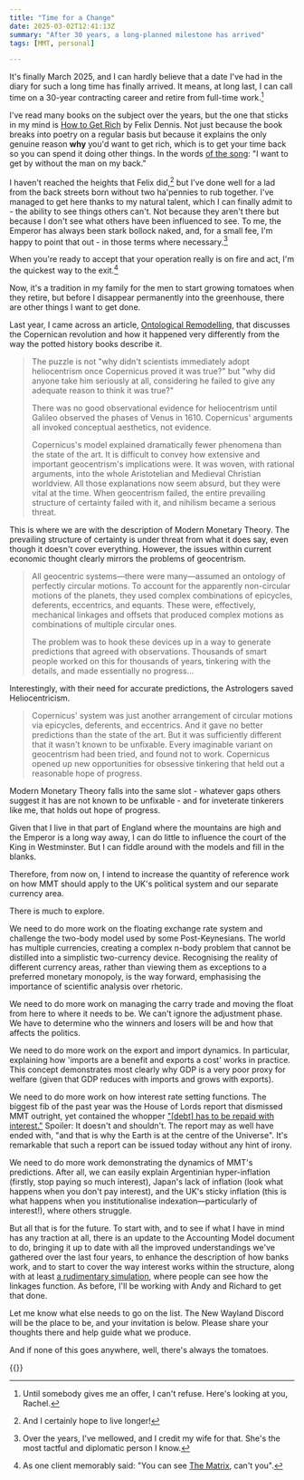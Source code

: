 ```yaml
---
title: "Time for a Change"
date: 2025-03-02T12:41:13Z
summary: "After 30 years, a long-planned milestone has arrived"
tags: [MMT, personal]

---
```


It's finally March 2025, and I can hardly believe that a date I've had in the diary for such a long time has finally arrived. It means, at long last, I can call time on a 30-year contracting career and retire from full-time work.[^1]

I've read many books on the subject over the years, but the one that sticks in my mind is [How to Get Rich][1] by Felix Dennis. Not just because the book breaks into poetry on a regular basis but because it explains the only genuine reason **why** you'd want to get rich, which is to get your time back so you can spend it doing other things. In the words [of the song][2]: "I want to get by without the man on my back."

I haven't reached the heights that Felix did,[^2] but I've done well for a lad from the back streets born without two ha'pennies to rub together. I've managed to get here thanks to my natural talent, which I can finally admit to - the ability to see things others can't. Not because they aren't there but because I don't see what others have been influenced to see. To me, the Emperor has always been stark bollock naked, and, for a small fee, I'm happy to point that out - in those terms where necessary.[^3]

When you're ready to accept that your operation really is on fire and act, I'm the quickest way to the exit.[^4]

Now, it's a tradition in my family for the men to start growing tomatoes when they retire, but before I disappear permanently into the greenhouse, there are other things I want to get done.

Last year, I came across an article, [Ontological Remodelling][3], that discusses the Copernican revolution and how it happened very differently from the way the potted history books describe it.

> The puzzle is not "why didn't scientists immediately adopt heliocentrism once Copernicus proved it was true?" but "why did anyone take him seriously at all, considering he failed to give any adequate reason to think it was true?"
>
> There was no good observational evidence for heliocentrism until Galileo observed the phases of Venus in 1610. Copernicus' arguments all invoked conceptual aesthetics, not evidence.
> 
> Copernicus's model explained dramatically fewer phenomena than the state of the art. It is difficult to convey how extensive and important geocentrism's implications were. It was woven, with rational arguments, into the whole Aristotelian and Medieval Christian worldview. All those explanations now seem absurd, but they were vital at the time. When geocentrism failed, the entire prevailing structure of certainty failed with it, and nihilism became a serious threat.

This is where we are with the description of Modern Monetary Theory. The prevailing structure of certainty is under threat from what it does say, even though it doesn't cover everything. However, the issues within current economic thought clearly mirrors the problems of geocentrism.

> All geocentric systems—there were many—assumed an ontology of perfectly circular motions. To account for the apparently non-circular motions of the planets, they used complex combinations of epicycles, deferents, eccentrics, and equants. These were, effectively, mechanical linkages and offsets that produced complex motions as combinations of multiple circular ones.
> 
> The problem was to hook these devices up in a way to generate predictions that agreed with observations. Thousands of smart people worked on this for thousands of years, tinkering with the details, and made essentially no progress...

Interestingly, with their need for accurate predictions, the Astrologers saved Heliocentricism.

> Copernicus' system was just another arrangement of circular motions via epicycles, deferents, and eccentrics. And it gave no better predictions than the state of the art. But it was sufficiently different that it wasn't known to be unfixable. Every imaginable variant on geocentrism had been tried, and found not to work. Copernicus opened up new opportunities for obsessive tinkering that held out a reasonable hope of progress.

Modern Monetary Theory falls into the same slot - whatever gaps others suggest it has are not known to be unfixable - and for inveterate tinkerers like me, that holds out hope of progress.

Given that I live in that part of England where the mountains are high and the Emperor is a long way away, I can do little to influence the court of the King in Westminster. But I can fiddle around with the models and fill in the blanks. 

Therefore, from now on, I intend to increase the quantity of reference work on how MMT should apply to the UK's political system and our separate currency area.

There is much to explore.

We need to do more work on the floating exchange rate system and challenge the two-body model used by some Post-Keynesians. The world has multiple currencies, creating a complex n-body problem that cannot be distilled into a simplistic two-currency device. Recognising the reality of different currency areas, rather than viewing them as exceptions to a preferred monetary monopoly, is the way forward, emphasising the importance of scientific analysis over rhetoric. 

We need to do more work on managing the carry trade and moving the float from here to where it needs to be. We can't ignore the adjustment phase. We have to determine who the winners and losers will be and how that affects the politics. 

We need to do more work on the export and import dynamics. In particular, explaining how 'imports are a benefit and exports a cost' works in practice. This concept demonstrates most clearly why GDP is a very poor proxy for welfare (given that GDP reduces with imports and grows with exports). 

We need to do more work on how interest rate setting functions. The biggest fib of the past year was the House of Lords report that dismissed MMT outright, yet contained the whopper ["[debt] has to be repaid with interest."][4] Spoiler: It doesn't and shouldn't. The report may as well have ended with, "and that is why the Earth is at the centre of the Universe". It's remarkable that such a report can be issued today without any hint of irony.

We need to do more work demonstrating the dynamics of MMT's predictions. After all, we can easily explain Argentinian hyper-inflation (firstly, stop paying so much interest), Japan's lack of inflation (look what happens when you don't pay interest), and the UK's sticky inflation (this is what happens when you institutionalise indexation—particularly of interest!), where others struggle. 

But all that is for the future. To start with, and to see if what I have in mind has any traction at all, there is an update to the Accounting Model document to do, bringing it up to date with all the improved understandings we've gathered over the last four years, to enhance the description of how banks work, and to start to cover the way interest works within the structure, along with at least [a rudimentary simulation][5], where people can see how the linkages function. As before, I'll be working with Andy and Richard to get that done. 

Let me know what else needs to go on the list. The New Wayland Discord will be the place to be, and your invitation is below. Please share your thoughts there and help guide what we produce. 

And if none of this goes anywhere, well, there's always the tomatoes. 

{{<joindiscord>}}

[^1]: Until somebody gives me an offer, I can't refuse. Here's looking at you, Rachel.
[^2]: And I certainly hope to live longer!
[^3]: Over the years, I've mellowed, and I credit my wife for that. She's the most tactful and diplomatic person I know.
[^4]: As one client memorably said: "You can see [The Matrix](https://amzn.to/4bF9iuZ), can't you".



[1]: https://amzn.to/3EYTmaF
[2]: https://open.spotify.com/track/2xIn8WwZokrFYFtwrXS42f?si=7380f1faf9fb4194
[3]: https://metarationality.com/remodeling
[4]: https://publications.parliament.uk/pa/ld5901/ldselect/ldeconaf/5/505.htm#_idTextAnchor015
[5]: https://github.com/newwayland/exchequer
